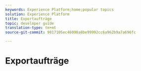 ```yaml
---
keywords: Experience Platform;home;popular topics
solution: Experience Platform
title: Exportaufträge
topic: developer guide
translation-type: tm+mt
source-git-commit: 9817105ec46098a8be99992cc6a962b9a7a696fc

---
```



# Exportaufträge

